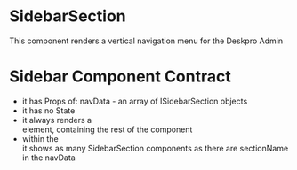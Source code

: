 # SidebarSection

This component renders a vertical navigation menu for the Deskpro Admin

# Sidebar Component Contract

* it has Props of:
	navData - an array of ISidebarSection objects
* it has no State
* it always renders a <nav> element, containing the rest of the component
* within the <nav> it shows as many SidebarSection components as there are sectionName in the navData
